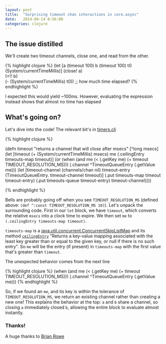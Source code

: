 ```yaml
---
layout: post
title:  "Surprising timeout chan interactions in core.async"
date:   2014-09-14 8:56:00
categories: clojure
---
```


## The issue distilled

We'll create two timeout channels, close one, and read from the other. 

{% highlight clojure %}
(let [a (timeout 100)
      b (timeout 100)
      t0 (System/currentTimeMillis)]
  (close! a)  
  (<!! b)    
  (- (System/currentTimeMillis) t0))
  ;; how much time elapsed?
{% endhighlight %}

I expected this would yield ~100ms. However, evaluating the expression instead shows that almost no time has elapsed

## What's going on?

Let's dive into the code! The relevant bit's in [timers.clj](https://github.com/clojure/core.async/blob/53bf7866f195e6ba247ff7122b99784e66e9f1bb/src/main/clojure/clojure/core/async/impl/timers.clj#L43)

{% highlight clojure %}

(defn timeout
  "returns a channel that will close after msecs"
  [^long msecs]
  (let [timeout (+ (System/currentTimeMillis) msecs)
        me (.ceilingEntry timeouts-map timeout)]
    (or (when (and me (< (.getKey me) (+ timeout TIMEOUT_RESOLUTION_MS)))
          (.channel ^TimeoutQueueEntry (.getValue me)))
        (let [timeout-channel (channels/chan nil)
              timeout-entry (TimeoutQueueEntry. timeout-channel timeout)]
          (.put timeouts-map timeout timeout-entry)
          (.put timeouts-queue timeout-entry)
          timeout-channel))))

{% endhighlight %}

Bells are probably going off when you see `TIMEOUT_RESOLUTION_MS` (defined above: `(def ^:const TIMEOUT_RESOLUTION_MS 10)`). Let's unpack the surrounding code. First in our `let` block, we have `timeout`, which converts the relative `msecs` into a clock time to expire. We then set `me` to `(.ceilingEntry timeouts-map timeout)`.

`timeouts-map` is a [java.util.concurrent.ConcurrentSkipListMap](http://docs.oracle.com/javase/7/docs/api/java/util/concurrent/ConcurrentSkipListMap.html) and its method [`ceilingEntry`](http://docs.oracle.com/javase/7/docs/api/java/util/concurrent/ConcurrentSkipListMap.html#ceilingEntry(K)) "Returns a key-value mapping associated with the least key greater than or equal to the given key, or null if there is no such entry". So `me` will be the entry (if present) in `timeouts-map` with the first value that's greater than `timeout`.

The unexpected behavior comes from the next line

{% highlight clojure %}
(when (and me (< (.getKey me) (+ timeout TIMEOUT_RESOLUTION_MS)))
          (.channel ^TimeoutQueueEntry (.getValue me)))
{% endhighlight %}

So, if we found an `me`, and its key is within the tolerance of `TIMEOUT_RESOLUTION_MS`, we return an existing channel rather than creating a new one! This explains the behavior at the top: `a` and `b` share a channel, so closing `a` immediately closed `b`, allowing the entire block to evaluate almost instantly.

### Thanks!

A huge thanks to [Brian Rowe](https://github.com/briprowe) 


